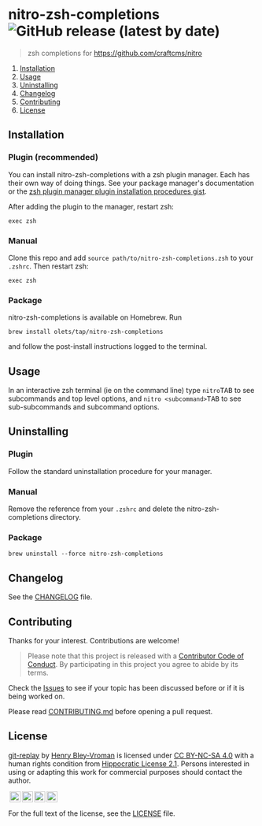 # nitro-zsh-completions ![GitHub release (latest by date)](https://img.shields.io/github/v/release/olets/nitro-zsh-completions)

> zsh completions for https://github.com/craftcms/nitro

1. [Installation](#installation)
1. [Usage](#usage)
1. [Uninstalling](#uninstalling)
1. [Changelog](#changelog)
1. [Contributing](#contributing)
1. [License](#license)

## Installation

### Plugin (recommended)

You can install nitro-zsh-completions with a zsh plugin manager. Each has their own way of doing things. See your package manager's documentation or the [zsh plugin manager plugin installation procedures gist](https://gist.github.com/olets/06009589d7887617e061481e22cf5a4a).

After adding the plugin to the manager, restart zsh:

```shell
exec zsh
```

### Manual

Clone this repo and add `source path/to/nitro-zsh-completions.zsh` to your `.zshrc`. Then restart zsh:

```shell
exec zsh
```

### Package

nitro-zsh-completions is available on Homebrew. Run

```
brew install olets/tap/nitro-zsh-completions
```

and follow the post-install instructions logged to the terminal.

## Usage

In an interactive zsh terminal (ie on the command line) type `nitro`<kbd>TAB</kbd> to see subcommands and top level options, and `nitro <subcommand>`<kbd>TAB</kbd> to see sub-subcommands and subcommand options.

## Uninstalling

### Plugin

Follow the standard uninstallation procedure for your manager.

### Manual

Remove the reference from your `.zshrc` and delete the nitro-zsh-completions directory.

### Package

```shell
brew uninstall --force nitro-zsh-completions
```

## Changelog

See the [CHANGELOG](CHANGELOG.md) file.

## Contributing

Thanks for your interest. Contributions are welcome!

> Please note that this project is released with a [Contributor Code of Conduct](CODE_OF_CONDUCT.md). By participating in this project you agree to abide by its terms.

Check the [Issues](https://github.com/olets/git-replay/issues) to see if your topic has been discussed before or if it is being worked on.

Please read [CONTRIBUTING.md](CONTRIBUTING.md) before opening a pull request.

## License

<p xmlns:dct="http://purl.org/dc/terms/" xmlns:cc="http://creativecommons.org/ns#" class="license-text"><a rel="cc:attributionURL" property="dct:title" href="https://www.github.com/olets/git-replay">git-replay</a> by <a rel="cc:attributionURL dct:creator" property="cc:attributionName" href="https://www.github.com/olets">Henry Bley-Vroman</a> is licensed under <a rel="license" href="https://creativecommons.org/licenses/by-nc-sa/4.0">CC BY-NC-SA 4.0</a> with a human rights condition from <a href="https://firstdonoharm.dev/version/2/1/license.html">Hippocratic License 2.1</a>. Persons interested in using or adapting this work for commercial purposes should contact the author.</p>

<img style="height:22px!important;margin-left:3px;vertical-align:text-bottom;" src="https://mirrors.creativecommons.org/presskit/icons/cc.svg?ref=chooser-v1" /><img style="height:22px!important;margin-left:3px;vertical-align:text-bottom;" src="https://mirrors.creativecommons.org/presskit/icons/by.svg?ref=chooser-v1" /><img style="height:22px!important;margin-left:3px;vertical-align:text-bottom;" src="https://mirrors.creativecommons.org/presskit/icons/nc.svg?ref=chooser-v1" /><img style="height:22px!important;margin-left:3px;vertical-align:text-bottom;" src="https://mirrors.creativecommons.org/presskit/icons/sa.svg?ref=chooser-v1" />

For the full text of the license, see the [LICENSE](LICENSE) file.
